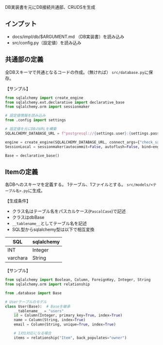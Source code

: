 DB実装書を元にDB接続共通部、CRUDSを生成

## インプット
- docs/impl/db/$ARGUMENT.md （DB実装書）を読み込み
- src/config.py（設定値）を読み込み

## 共通部の定義
全DBスキーマで共通となるコードの作成。（無ければ）
`src/database.py`に保存。

【サンプル】
```python
from sqlalchemy import create_engine
from sqlalchemy.ext.declarative import declarative_base
from sqlalchemy.orm import sessionmaker

# 設定値情報を読み込み
from .config import settings

# 設定値を元にDBのURLを構築
SQLALCHEMY_DATABASE_URL = f"postgresql://{settings.user}:{settings.password}@{settings.host}/{settings.dbname}"

engine = create_engine(SQLALCHEMY_DATABASE_URL, connect_args={"check_same_thread": False})
SessionLocal = sessionmaker(autocommit=False, autoflush=False, bind=engine)

Base = declarative_base()
```

## Itemの定義
各DBへのスキーマを定義する。
1テーブル、1ファイルとする。
`src/models/<テーブル名>.py`に生成。

【生成条件】
- クラス名はテーブル名をパスカルケース(`PascalCase`)で記述
- クラスはdbBase
- `__tablename__`としてテーブル名を記述
- SQL型からsqlalchemy型は以下で相互変換

| SQL | sqlalchemy |
| -- | -- |
| INT | Integer |
| varchara | String |

【サンプル】
```python
from sqlalchemy import Boolean, Column, ForeignKey, Integer, String
from sqlalchemy.orm import relationship

from .database import Base

# Userテーブルのモデル
class User(Base):  # Baseを継承
    __tablename__ = "users"
    id = Column(Integer, primary_key=True, index=True)
    name = Column(String, index=True)
    email = Column(String, unique=True, index=True)

    # 1対1対応になる場合
    items = relationship("Item", back_populates="owner")
```

